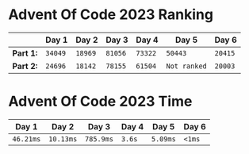 # Advent Of Code 2023 Ranking

|  | Day 1 | Day 2 | Day 3 | Day 4 | Day 5 | Day 6 |
| ----- | ----- | ----- | ----- | ----- | ----- | ----- |
|**Part 1:**| `34049` | `18969` | `81056` | `73322` | `50443` | `20415` |
|**Part 2:**| `24696` | `18142` | `78155` | `61504` | `Not ranked` | `20003` |

# Advent Of Code 2023 Time

| Day 1 | Day 2 | Day 3 | Day 4 | Day 5 | Day 6 |
| ----- | ----- | ----- | ----- | ----- | ----- |
| `46.21ms` | `10.13ms` | `785.9ms` | `3.6s` | `5.09ms` | `<1ms` |